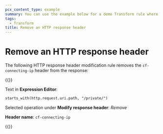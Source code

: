 ```yaml
---
pcx_content_type: example
summary: You can use the example below for a demo Transform rule where the `cf-connecting-ip` header is removed from the response.
tags:
  - Transform
title: Remove an HTTP response header
---
```

# Remove an HTTP response header

The following HTTP response header modification rule removes the `cf-connecting-ip` header from the response:

{{<example>}}

Text in **Expression Editor**:

```txt
starts_with(http.request.uri.path, "/private/")
```

Selected operation under **Modify response header**: _Remove_

**Header name**: `cf-connecting-ip`

{{</example>}}
